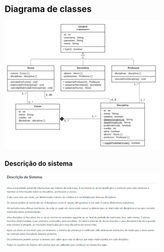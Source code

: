 # Diagrama de classes

![](./imagens/class-diagram-UMLV2.png)

## Descrição do sistema

![](./imagens/lab1-sistema.png)
